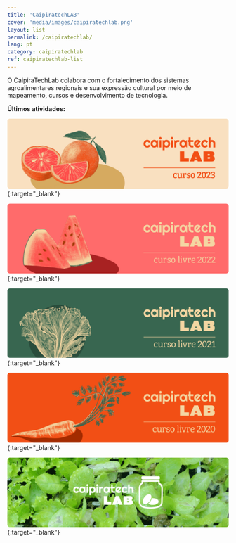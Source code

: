 ```yaml
---
title: 'CaipiratechLAB'
cover: 'media/images/caipiratechlab.png'
layout: list
permalink: /caipiratechlab/
lang: pt
category: caipiratechlab
ref: caipiratechlab-list
---
```

  
O CaipiraTechLab colabora com o fortalecimento dos sistemas agroalimentares regionais e sua expressão cultural por meio de mapeamento, cursos e desenvolvimento de tecnologia.  

**Últimos atividades:**

[![](/media/images/Banner_Curso_CaipiratechLAB2023.png)](/caipiratechlab2023/){:target="_blank"}

[![](/media/images/banner_caipiratechlab_curso2022.png)](https://silo.org.br/caipiratechlab2022/){:target="_blank"}

[![](/media/images/c21_cursolivre_banner.png)](https://silo.org.br/caipiratechlab2021/){:target="_blank"}


[![](/media/images/c20_cursolivre_banner.png)](https://silo.org.br/caipiratechlab2020/){:target="_blank"}
  
  
[![](/media/images/caipiratechlab_1.png)](https://www.flickr.com/photos/151197945@N07/albums/72157679168514796){:target="_blank"}

